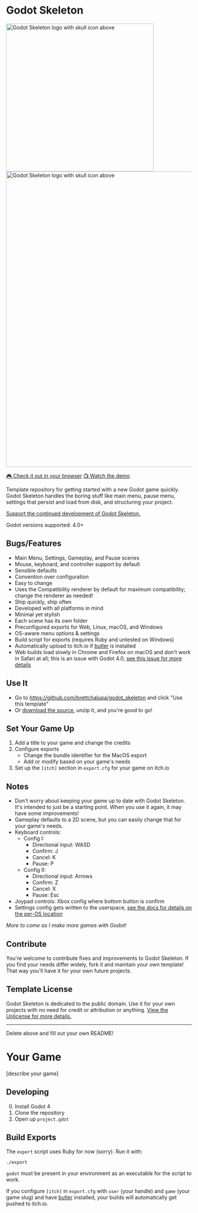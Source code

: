 # Godot Skeleton

<img alt="Godot Skeleton logo with skull icon above" src="https://user-images.githubusercontent.com/928367/222969593-82cacc81-7867-413f-b45c-69a8e67a2a59.png" width="400">

<img alt="Godot Skeleton logo with skull icon above" src="https://user-images.githubusercontent.com/928367/222971860-a291163b-7c4d-47c9-8260-73a439200768.png" width="800">

[🎮 Check it out in your browser](https://brettchalupa.itch.io/godot-skeleton)
[📺 Watch the demo](https://www.youtube.com/watch?v=kXY98csyvKM)

Template repository for getting started with a new Godot game quickly. Godot Skeleton handles the boring stuff like main menu, pause menu, settings that persist and load from disk, and structuring your project.

[Support the continued development of Godot Skeleton.](https://www.patreon.com/brettchalupa)

Godot versions supported: 4.0+

## Bugs/Features

- Main Menu, Settings, Gameplay, and Pause scenes
- Mouse, keyboard, and controller support by default
- Sensible defaults
- Convention over configuration
- Easy to change
- Uses the Compatibility renderer by default for maximum compatibility; change the renderer as needed!
- Ship quickly, ship often
- Developed with all platforms in mind
- Minimal yet stylish
- Each scene has its own folder
- Preconfigured exports for Web, Linux, macOS, and Windows
- OS-aware menu options & settings
- Build script for exports (requires Ruby and untested on Windows)
- Automatically upload to itch.io if [butler](https://itch.io/docs/butler/) is installed
- Web builds load slowly in Chrome and Firefox on macOS and don't work in Safari at all; this is an issue with Godot 4.0, [see this issue for more details](https://github.com/godotengine/godot/issues/70691)

## Use It

- Go to https://github.com/brettchalupa/godot_skeleton and click "Use this template"
- Or [download the source](https://github.com/brettchalupa/godot_skeleton/archive/refs/heads/main.zip), unzip it, and you're good to go!

## Set Your Game Up

1. Add a title to your game and change the credits
2. Configure exports
    - Change the bundle identifier for the MacOS export
    - Add or modify based on your game's needs
3. Set up the `[itch]` section in `export.cfg` for your game on itch.io

## Notes

- Don't worry about keeping your game up to date with Godot Skeleton. It's intended to just be a starting point. When you use it again, it may have some improvements!
- Gameplay defaults to a 2D scene, but you can easily change that for your game's needs.
- Keyboard controls:
    - Config I:
        - Directional input: WASD
        - Confirm: J
        - Cancel: K
        - Pause: P
    - Config II:
        - Directional input: Arrows
        - Confirm: Z
        - Cancel: X
        - Pause: Esc
- Joypad controls: Xbox config where bottom button is confirm
- Settings config gets written to the userspace, [see the docs for details on the per-OS location](https://docs.godotengine.org/en/stable/tutorials/io/data_paths.html#accessing-persistent-user-data-user)

_More to come as I make more games with Godot!_

## Contribute

You're welcome to contribute fixes and improvements to Godot Skeleton. If you find your needs differ widely, fork it and maintain your own template! That way you'll have it for your own future projects.

## Template License

Godot Skeleton is dedicated to the public domain. Use it for your own projects with no need for credit or attribution or anything. [View the Unlicense for more details.](https://unlicense.org/)

---

Delete above and fill out your own README!

# Your Game

[describe your game]

## Developing

0. Install Godot 4
1. Clone the repository
2. Open up `project.gdot`

## Build Exports

The `export` script uses Ruby for now (sorry). Run it with:

``` console
./export
```

`godot` must be present in your environment as an executable for the script to work.

If you configure `[itch]` in `export.cfg` with `user` (your handle) and `game` (your game slug) and have [butler](https://itch.io/docs/butler/) installed, your builds will automatically get pushed to itch.io.
